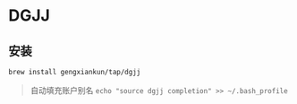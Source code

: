 # DGJJ

## 安装
```bash
brew install gengxiankun/tap/dgjj
```
> 自动填充账户别名
> `echo "source dgjj completion" >> ~/.bash_profile`
